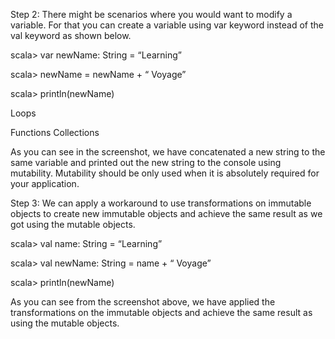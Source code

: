 Step 2: There might be scenarios where you would want to modify a variable. For that you can create a variable using var keyword instead of the val keyword as shown below.

scala> var newName: String = “Learning”

scala> newName = newName + “ Voyage”

scala> println(newName)

 
 
Loops

Functions
Collections

As you can see in the screenshot, we have concatenated a new string to the same variable and printed out the new string to the console using mutability. Mutability should be only used when it is absolutely required for your application.

Step 3: We can apply a workaround to use transformations on immutable objects to create new immutable objects and achieve the same result as we got using the mutable objects. 

scala> val name: String = “Learning”

scala> val newName: String = name + “ Voyage”

scala> println(newName)

 

As you can see from the screenshot above, we have applied the transformations on the immutable objects and achieve the same result as using the mutable objects.
